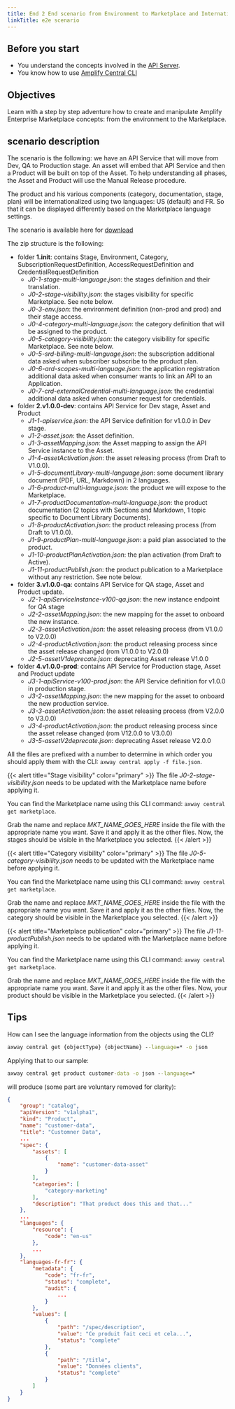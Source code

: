 ```yaml
---
title: End 2 End scenario from Environment to Marketplace and Internationalization
linkTitle: e2e scenario
---
```


## Before you start

* You understand the concepts involved in the [API Server](/docs/integrate_with_central/api_server/).
* You know how to use [Amplify Central CLI](/docs/integrate_with_central/cli_central)

## Objectives

Learn with a step by step adventure how to create and manipulate Amplify Enterprise Marketplace concepts: from the environment to the Marketplace.

## scenario description

The scenario is the following: we have an API Service that will move from Dev, QA to Production stage. An asset will embed that API Service and then a Product will be built on top of the Asset. To help understanding all phases, the Asset and Product will use the Manual Release procedure.

The product and his various components (category, documentation, stage, plan) will be internationalized using two languages: US (default) and FR. So that it can be displayed differently based on the Marketplace language settings.

The scenario is available here for [download](/static/samples/e2e/e2e.zip)

The zip structure is the following:

* folder **1.init**: contains Stage, Environment, Category, SubscriptionRequestDefinition, AccessRequestDefinition and CredentialRequestDefinition
    * *J0-1-stage-multi-language.json*: the stages definition and their translation.
    * *J0-2-stage-visibility.json*: the stages visibility for specific Marketplace. See note below.
    * *J0-3-env.json*: the environment definition (non-prod and prod) and their stage access.
    * *J0-4-category-multi-language.json*: the category definition that will be assigned to the product.
    * *J0-5-category-visibility.json*: the category visibility for specific Marketplace. See note below.
    * *J0-5-srd-billing-multi-language.json*: the subscription additional data asked when subscriber subscribe to the product plan.
    * *J0-6-ard-scopes-multi-language.json*: the application registration additional data asked when consumer wants to link an API to an Application.
    * *J0-7-crd-externalCredential-multi-language.json*: the credential additional data asked when consumer request for credentials.
* folder **2.v1.0.0-dev**: contains API Service for Dev stage, Asset and Product
    * *J1-1-apiservice.json*: the API Service definition for v1.0.0 in Dev stage.
    * *J1-2-asset.json*: the Asset definition.
    * *J1-3-assetMapping.json*: the Asset mapping to assign the API Service instance to the Asset.
    * *J1-4-assetActivation.json*: the asset releasing process (from Draft to V1.0.0).
    * *J1-5-documentLibrary-multi-language.json*: some document library document (PDF, URL, Markdown) in 2 languages.
    * *J1-6-product-multi-language.json*: the product we will expose to the Marketplace.
    * *J1-7-productDocumentation-multi-language.json*: the product documentation (2 topics with Sections and Markdown, 1 topic specific to Document Library Documents).
    * *J1-8-productActivation.json*: the product releasing process (from Draft to V1.0.0).
    * *J1-9-productPlan-multi-language.json*: a paid plan associated to the product.
    * *J1-10-productPlanActivation.json*: the plan activation (from Draft to Active).
    * *J1-11-productPublish.json*: the product publication to a Marketplace without any restriction. See note below.
* folder **3.v1.0.0-qa**: contains API Service for QA stage, Asset and Product update.
    * *J2-1-apiServiceInstance-v100-qa.json*: the new instance endpoint for QA stage
    * *J2-2-assetMapping.json*: the new mapping for the asset to onboard the new instance.
    * *J2-3-assetActivation.json*: the asset releasing process (from V1.0.0 to V2.0.0)
    * *J2-4-productActivation.json*: the product releasing process since the asset release changed (rom V1.0.0 to V2.0.0)
    * *J2-5-assetV1deprecate.json*: deprecating Asset release V1.0.0
* folder **4.v1.0.0-prod**: contains API Service for Production stage, Asset and Product update
    * *J3-1-apiService-v100-prod.json*: the API Service definition for v1.0.0 in production stage.
    * *J3-2-assetMapping.json*: the new mapping for the asset to onboard the new production service.
    * *J3-3-assetActivation.json*: the asset releasing process (from V2.0.0 to V3.0.0)
    * *J3-4-productActivation.json*: the product releasing process since the asset release changed (rom V12.0.0 to V3.0.0)
    * *J3-5-assetV2deprecate.json*: deprecating Asset release V2.0.0

All the files are prefixed with a number to determine in which order you should apply them with the CLI: `axway central apply -f file.json`.

{{< alert title="Stage visibility" color="primary" >}}
The file *J0-2-stage-visibility.json* needs to be updated with the Marketplace name before applying it.

You can find the Marketplace name using this CLI command: `axway central get marketplace`.

Grab the name and replace _MKT_NAME_GOES_HERE_ inside the file with the appropriate name you want. Save it and apply it as the other files. Now, the stages should be visible in the Marketplace you selected.
{{< /alert >}}

{{< alert title="Category visibility" color="primary" >}}
The file *J0-5-category-visibility.json* needs to be updated with the Marketplace name before applying it.

You can find the Marketplace name using this CLI command: `axway central get marketplace`.

Grab the name and replace _MKT_NAME_GOES_HERE_ inside the file with the appropriate name you want. Save it and apply it as the other files. Now, the category should be visible in the Marketplace you selected.
{{< /alert >}}

{{< alert title="Marketplace publication" color="primary" >}}
The file *J1-11-productPublish.json* needs to be updated with the Marketplace name before applying it.

You can find the Marketplace name using this CLI command: `axway central get marketplace`.

Grab the name and replace _MKT_NAME_GOES_HERE_ inside the file with the appropriate name you want. Save it and apply it as the other files. Now, your product should be visible in the Marketplace you selected.
{{< /alert >}}

## Tips

How can I see the language information from the objects using the CLI?

```cmd
axway central get {objectType} {objectName} --language=* -o json
```

Applying that to our sample:

```cmd
axway central get product customer-data -o json --language=*
```

will produce (some part are voluntary removed for clarity):

```json
{
    "group": "catalog",
    "apiVersion": "v1alpha1",
    "kind": "Product",
    "name": "customer-data",
    "title": "Customner Data",
    ...
    "spec": {
        "assets": [
            {
                "name": "customer-data-asset"
            }
        ],
        "categories": [
            "category-marketing"
        ],
        "description": "That product does this and that..."
    },
    ...
    "languages": {
        "resource": {
            "code": "en-us"
        },
        ...
    },
    "languages-fr-fr": {
        "metadata": {
            "code": "fr-fr",
            "status": "complete",
            "audit": {
                ...
            }
        },
        "values": [
            {
                "path": "/spec/description",
                "value": "Ce produit fait ceci et cela...",
                "status": "complete"
            },
            {
                "path": "/title",
                "value": "Données clients",
                "status": "complete"
            }
        ]
    }
}
```